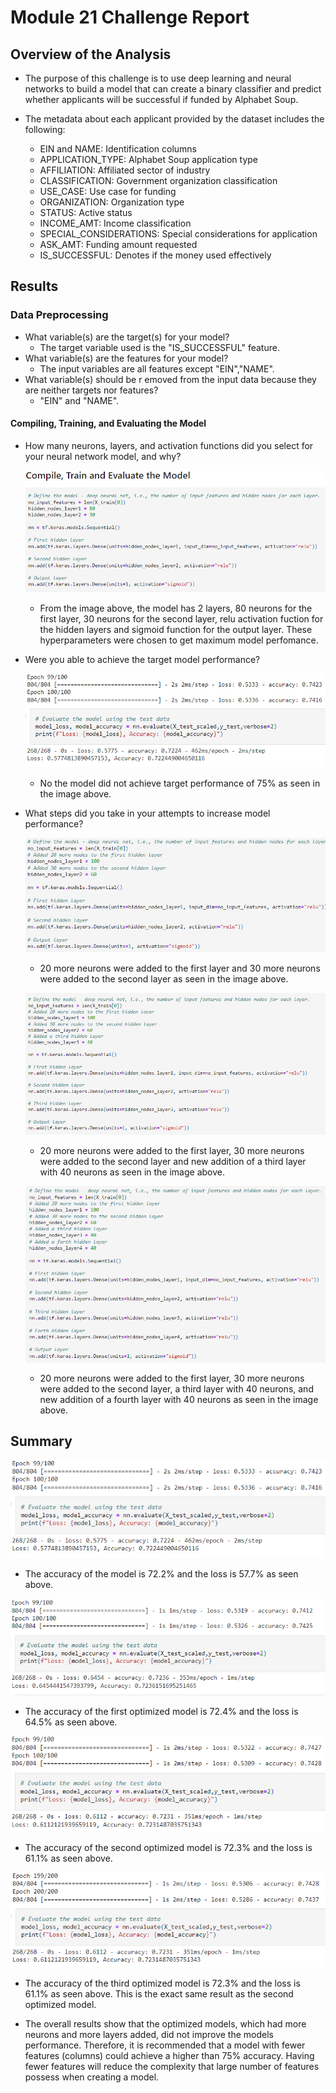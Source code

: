 # Module 21 Challenge Report

## Overview of the Analysis

* The purpose of this challenge is to use deep learning and neural networks to build a model that can create a binary classifier and predict whether applicants will be successful if funded by Alphabet Soup.

* The metadata about each applicant provided by the dataset includes the following:
    * EIN and NAME: Identification columns
    * APPLICATION_TYPE: Alphabet Soup application type
    * AFFILIATION: Affiliated sector of industry
    * CLASSIFICATION: Government organization classification
    * USE_CASE: Use case for funding
    * ORGANIZATION: Organization type
    * STATUS: Active status
    * INCOME_AMT: Income classification
    * SPECIAL_CONSIDERATIONS: Special considerations for application
    * ASK_AMT: Funding amount requested
    * IS_SUCCESSFUL: Denotes if the money used effectively

## Results

### Data Preprocessing
* What variable(s) are the target(s) for your model?
    * The target variable used is the "IS_SUCCESSFUL" feature.
* What variable(s) are the features for your model?
    * The input variables are all features except "EIN","NAME". 
* What variable(s) should be r
emoved from the input data because they are neither targets nor features?
    * "EIN" and "NAME".

#### Compiling, Training, and Evaluating the Model
* How many neurons, layers, and activation functions did you select for your neural network model, and why?
    
    ![Model Hyperparameters](Images/Model_HyperParameters.PNG)

    * From the image above, the model has 2 layers, 80 neurons for the first layer, 30 neurons for the second layer, relu activation fuction for the hidden layers and sigmoid function for the output layer. These hyperparameters were chosen to get maximum model perfomance.

* Were you able to achieve the target model performance?
    
    ![Model Accuracy](Images/Model_Accuracy.PNG)

    * No the model did not achieve target performance of 75% as seen in the image above.

* What steps did you take in your attempts to increase model performance?

    ![OptimizedModel_1 Hyperparameters](Images/OptimizedModel_1_HyperParameters.PNG)

    * 20 more neurons were added to the first layer and 30 more neurons were added to the second layer as seen in the image above.

    ![OptimizedModel_2 Hyperparameters](Images/OptimizedModel_2_HyperParameters.PNG)

    * 20 more neurons were added to the first layer, 30 more neurons were added to the second layer and new addition of a third layer with 40 neurons as seen in the image above.

    ![OptimizedModel_3 Hyperparameters](Images/OptimizedModel_3_HyperParameters.PNG)

    * 20 more neurons were added to the first layer, 30 more neurons were added to the second layer, a third layer with 40 neurons, and new addition of a fourth layer with 40 neurons as seen in the image above.


## Summary

![Model Accuracy](Images/Model_Accuracy.PNG)

* The accuracy of the model is 72.2% and the loss is 57.7% as seen above.

![OptimizedModel_3 Accuracy](Images/OptimizedModel_1_Accuracy.PNG)

* The accuracy of the first optimized model is 72.4% and the loss is 64.5% as seen above.

![OptimizedModel_3 Accuracy](Images/OptimizedModel_2_Accuracy.PNG)

* The accuracy of the second optimized model is 72.3% and the loss is 61.1% as seen above.

![OptimizedModel_3 Accuracy](Images/OptimizedModel_3_Accuracy.PNG)

* The accuracy of the third optimized model is 72.3% and the loss is 61.1% as seen above. This is the exact same result as the second optimized model.

* The overall results show that the optimized models, which had more neurons and more layers added, did not improve the models performance. Therefore, it is recommended that a model with fewer features (columns) could achieve a higher than 75% accuracy. Having fewer features will reduce the complexity that large number of features possess when creating a model. 
